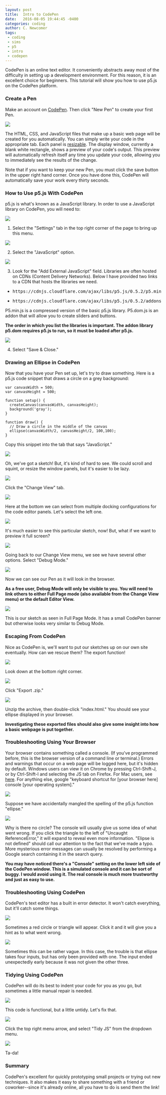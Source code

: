 ```yaml
---
layout: post
title:  Intro to CodePen
date:   2016-08-05 19:44:45 -0400
categories: coding
author: C. Newcomer
tags:
 - coding
 - sims
 - p5
 - intro
 - codepen
---
```


CodePen is an online text editor. It conveniently abstracts away most of the difficulty in setting up a development environment. For this reason, it is an excellent choice for beginners. This tutorial will show you how to use p5.js on the CodePen platform.


### Create a Pen

Make an account on <A HREF="http://codepen.io/">CodePen</a>. Then click "New Pen" to create your first Pen. 

<img src = "../post-imgs/codepen-intro/codepen1.png">

The HTML, CSS, and JavaScript files that make up a basic web page will be created for you automatically. You can simply write your code in the appropriate tab. Each panel is <a href= "https://blog.codepen.io/documentation/editor/full-screen-editing/">resizable</a>. The display window, currently a blank white rectangle, shows a preview of your code's output. This preview will automatically refresh itself any time you update your code, allowing you to immediately see the results of the change.

Note that if you want to keep your new Pen, you must click the save button in the upper right hand corner. Once you have done this, CodePen will automatically save your work every thirty seconds. 

### How to Use p5.js With CodePen

p5.js is what's known as a JavaScript library. <!---A library is a collection of useful code snippets that you can include in your own program. For example, by including p5.js, we can draw a rectangle by writing ```rect(0, 0, 20, 20)```. This will draw a rectangle at (0,0) that is 20x20 in size. There's no need to manually specify how to draw a rectangle, because someone has already done it for us. We just have to tell the p5.js code snippet where we want our rectangle and how fat it should be, and it will handle the rest. ---> In order to use a JavaScript library on CodePen, you will need to:

<img src = "../post-imgs/codepen-intro/codepen2.png">

1. Select the "Settings" tab in the top right corner of the page to bring up this menu. 

 <img src = "../post-imgs/codepen-intro/codepen3.png">
<ol start="2">
  <li>Select the "JavaScript" option. </li></ol>

 <img src = "../post-imgs/codepen-intro/codepen5.png">

<ol start="3">
  <li>Look for the "Add External JavaScript" field. Libraries are often hosted on CDNs (Content Delivery Networks). Below I have provided two links to a CDN that hosts the libraries we need. </li></ol>
<ul>
 <li><pre>https://cdnjs.cloudflare.com/ajax/libs/p5.js/0.5.2/p5.min.js </pre></li>

 <li>
 <pre>https://cdnjs.cloudflare.com/ajax/libs/p5.js/0.5.2/addons/p5.dom.js   </pre></li></ul>
 
 P5.min.js is a compressed version of the basic p5.js library. P5.dom.js is an addon that will allow you to create sliders and buttons.

**The order in which you list the libraries is important. The addon library p5.dom requires p5.js to run, so it must be loaded after p5.js.**

<img src = "../post-imgs/codepen-intro/codepen6.png">

<ol start="4">
  <li>Select "Save & Close."</li></ol>

### Drawing an Ellipse in CodePen

Now that you have your Pen set up, let's try to draw something. Here is a p5.js code snippet that draws a circle on a grey background: 

```
var canvasWidth = 500;
var canvasHeight = 500;

function setup() {
  createCanvas(canvasWidth, canvasHeight);
  background('gray');
}

function draw() {
  // Draw a circle in the middle of the canvas
  ellipse(canvasWidth/2, canvasHeight/2, 100,100);
}
```

Copy this snippet into the tab that says "JavaScript." <!---(Don't worry about the HTML and CSS tabs--they're ok on their own.) --->

<img src = "../post-imgs/codepen-intro/codepen8.png">

Oh, we've got a sketch! But, it's kind of hard to see. We could scroll and squint, or resize the window panels, but it's easier to be lazy. 

<img src = "../post-imgs/codepen-intro/codepen9.png">

Click the "Change View" tab. 

<img src = "../post-imgs/codepen-intro/codepen11.png">

Here at the bottom we can select from multiple docking configurations for the code editor panels. Let's select the left one. 

<img src = "../post-imgs/codepen-intro/codepen12.png">

It's much easier to see this particular sketch, now! But, what if we want to preview it full screen? 

<img src = "../post-imgs/codepen-intro/codepen14.png" style="max-height:500px;">

Going back to our Change View menu, we see we have several other options. Select "Debug Mode." 

<img src = "../post-imgs/codepen-intro/codepen15.png" >

Now we can see our Pen as it will look in the browser. 

<b>As a free user, Debug Mode will only be visible to you. You will need to link others to either Full Page mode (also available from the Change View menu) or the default Editor View.</b>

<img src = "../post-imgs/codepen-intro/codepen16.png">

This is our sketch as seen in Full Page Mode. It has a small CodePen banner but otherwise looks very similar to Debug Mode.

### Escaping From CodePen

Nice as CodePen is, we'll want to put our sketches up on our own site eventually. How can we rescue them? The export function!


<img src = "../post-imgs/codepen-intro/codepen17.png">

Look down at the bottom right corner. 

<img src = "../post-imgs/codepen-intro/codepen18.png">

Click "Export .zip." 

<img src = "../post-imgs/codepen-intro/codepen19.png">

Unzip the archive, then double-click "index.html." You should see your ellipse displayed in your browser. 

**Investigating these exported files should also give some insight into how a basic webpage is put together.**

### Troubleshooting Using Your Browser

Your browser contains something called a console. (If you've programmed before, this is the browser version of a command line or terminal.) Errors and warnings that occur on a web page will be logged here, but it's hidden by default. Windows users can view it on Chrome by pressing Ctrl-Shift-J, or by  Ctrl-Shift-I and selecting the JS tab on Firefox. For Mac users, see <A href="https://www.wickedlysmart.com/hfjsconsole/">here</a>. For anything else, google "keyboard shortcut for [your browser here] console [your operating system]."

<img src = "../post-imgs/codepen-intro/codepen20.png">

Suppose we have accidentally mangled the spelling of the p5.js function "ellipse." 

<img src = "../post-imgs/codepen-intro/codepen21.jpg">

Why is there no circle? The console will usually give us some idea of what went wrong. If you click the triangle to the left of "Uncaught ReferenceError," it will expand to reveal even more information. "Elipse is not defined" should call our attention to the fact that we've made a typo. More mysterious error messages can usually be resolved by performing a Google search containing it in the search query. 

<b>You may have noticed there's a "Console" setting on the lower left side of the CodePen window. This is a simulated console and it can be sort of buggy. I would avoid using it. The real console is much more trustworthy and just as easy to use. </b>

### Troubleshooting Using CodePen

CodePen's text editor has a built in error detector. It won't catch everything, but it'll catch some things. 

<img src = "../post-imgs/codepen-intro/codepen22.png">

Sometimes a red circle or triangle will appear. Click it and it will give you a hint as to what went wrong. 

<img src = "../post-imgs/codepen-intro/codepen23.png">

Sometimes this can be rather vague. In this case, the trouble is that ellipse takes four inputs, but has only been provided with one. The input ended unexpectedly early because it was not given the other three.

### Tidying Using CodePen

CodePen will do its best to indent your code for you as you go, but sometimes a little manual repair is needed.

<img src = "../post-imgs/codepen-intro/codepen24.png">

This code is functional, but a little untidy. Let's fix that. 

<img src = "../post-imgs/codepen-intro/codepen25.png">

Click the top right menu arrow, and select "Tidy JS" from the dropdown menu.

<img src = "../post-imgs/codepen-intro/codepen26.png">

Ta-da!

### Summary

CodePen's excellent for quickly prototyping small projects or trying out new techniques. It also makes it easy to share something with a friend or coworker--since it's already online, all you have to do is send them the link!

